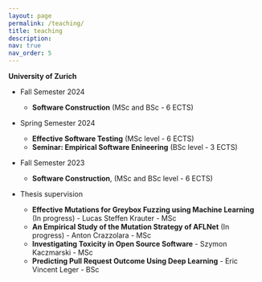 ```yaml
---
layout: page
permalink: /teaching/
title: teaching
description:
nav: true
nav_order: 5
---
```


**University of Zurich**
* Fall Semester 2024
    - **Software Construction** (MSc and BSc - 6 ECTS)

* Spring Semester 2024
    - **Effective Software Testing** (MSc level - 6 ECTS)
    - **Seminar: Empirical Software Enineering** (BSc level - 3 ECTS)

* Fall Semester 2023
    - **Software Construction**, (MSc and BSc level - 6 ECTS)


* Thesis supervision
    - **Effective Mutations for Greybox Fuzzing using Machine Learning** (In progress) - Lucas Steffen Krauter - MSc
    - **An Empirical Study of the Mutation Strategy of AFLNet** (In progress) - Anton Crazzolara - MSc
    - **Investigating Toxicity in Open Source Software** - Szymon Kaczmarski - MSc
    - **Predicting Pull Request Outcome Using Deep Learning** - Eric Vincent Leger - BSc